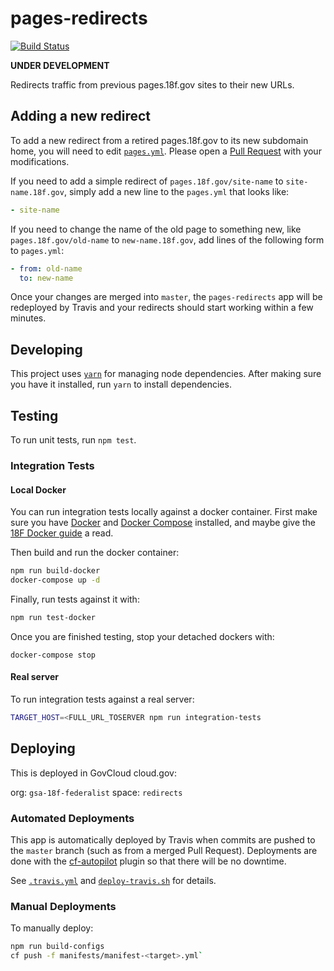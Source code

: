 # pages-redirects

[![Build Status](https://travis-ci.org/18F/pages-redirects.svg?branch=master)](https://travis-ci.org/18F/pages-redirects)

**UNDER DEVELOPMENT**

Redirects traffic from previous pages.18f.gov sites to their new URLs.

## Adding a new redirect

To add a new redirect from a retired pages.18f.gov to its new subdomain home,
you will need to edit [`pages.yml`](/pages.yml). Please open a [Pull Request](https://github.com/18F/pages-redirects/pull/new/master)
with your modifications.

If you need to add a simple redirect of `pages.18f.gov/site-name` to `site-name.18f.gov`,
simply add a new line to the `pages.yml` that looks like:

```yml
- site-name
```

If you need to change the name of the old page to something new, like `pages.18f.gov/old-name` to `new-name.18f.gov`,
add lines of the following form to `pages.yml`:


```yml
- from: old-name
  to: new-name
```

Once your changes are merged into `master`, the `pages-redirects` app will be redeployed
by Travis and your redirects should start working within a few minutes.

## Developing

This project uses [`yarn`](https://yarnpkg.com/) for managing node dependencies.
After making sure you have it installed, run `yarn` to install dependencies.

## Testing

To run unit tests, run `npm test`.

### Integration Tests

#### Local Docker

You can run integration tests locally against a docker container.
First make sure you have [Docker][] and [Docker Compose][] installed, and maybe
give the [18F Docker guide][] a read.

Then build and run the docker container:

```sh
npm run build-docker
docker-compose up -d
```
Finally, run tests against it with:

```sh
npm run test-docker
```

Once you are finished testing, stop your detached dockers with:

```
docker-compose stop
```

#### Real server

To run integration tests against a real server:

```sh
TARGET_HOST=<FULL_URL_TOSERVER npm run integration-tests
```

## Deploying

This is deployed in GovCloud cloud.gov:

org: `gsa-18f-federalist`
space: `redirects`

### Automated Deployments

This app is automatically deployed by Travis when commits are pushed to the
`master` branch (such as from a merged Pull Request). Deployments are done with
the [cf-autopilot][] plugin so that there will be no downtime.

See [`.travis.yml`](/.travis.yml) and [`deploy-travis.sh`](/deploy-travis.sh) for details.

### Manual Deployments

To manually deploy:

```sh
npm run build-configs
cf push -f manifests/manifest-<target>.yml`
```

[18F Docker guide]: https://pages.18f.gov/dev-environment-standardization/virtualization/docker/
[Docker]: https://www.docker.com/
[Docker Compose]: https://docs.docker.com/compose/
[cf-autopilot]: https://github.com/contraband/autopilot
